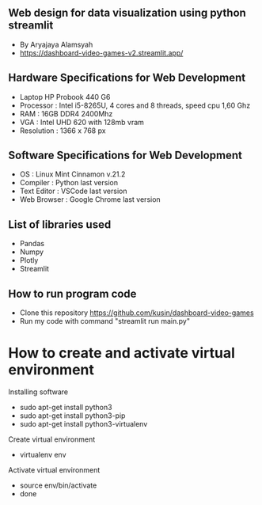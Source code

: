 ## Web design for data visualization using python streamlit
- By Aryajaya Alamsyah
- https://dashboard-video-games-v2.streamlit.app/

## Hardware Specifications for Web Development
- Laptop HP Probook 440 G6
- Processor : Intel i5-8265U, 4 cores and 8 threads, speed cpu 1,60 Ghz
- RAM : 16GB DDR4 2400Mhz
- VGA : Intel UHD 620 with 128mb vram
- Resolution : 1366 x 768 px

## Software Specifications for Web Development
- OS : Linux Mint Cinnamon v.21.2
- Compiler : Python last version
- Text Editor : VSCode last version
- Web Browser : Google Chrome last version

## List of libraries used
- Pandas
- Numpy
- Plotly
- Streamlit

## How to run program code
- Clone this repository https://github.com/kusin/dashboard-video-games
- Run my code with command "streamlit run main.py"

# How to create and activate virtual environment
Installing software 
- sudo apt-get install python3
- sudo apt-get install python3-pip
- sudo apt-get install python3-virtualenv

Create virtual environment
- virtualenv env

Activate virtual environment
- source env/bin/activate
- done